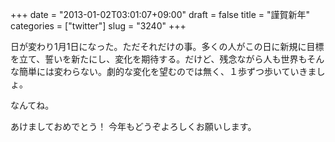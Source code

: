 +++
date = "2013-01-02T03:01:07+09:00"
draft = false
title = "謹賀新年"
categories = ["twitter"]
slug = "3240"
+++

日が変わり1月1日になった。ただそれだけの事。多くの人がこの日に新規に目標を立て、誓いを新たにし、変化を期待する。だけど、残念ながら人も世界もそんな簡単には変わらない。劇的な変化を望むのでは無く、１歩ずつ歩いていきましょ。

なんてね。

あけましておめでとう！
今年もどうぞよろしくお願いします。
